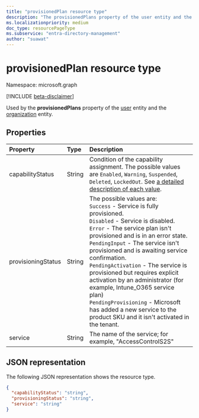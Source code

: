 ```yaml
---
title: "provisionedPlan resource type"
description: "The provisionedPlans property of the user entity and the organization entity is a collection of provisionedPlan objects."
ms.localizationpriority: medium
doc_type: resourcePageType
ms.subservice: "entra-directory-management"
author: "suawat"
---
```


# provisionedPlan resource type

Namespace: microsoft.graph

[!INCLUDE [beta-disclaimer](../../includes/beta-disclaimer.md)]

Used by the **provisionedPlans** property of the [user](user.md) entity and the [organization](organization.md) entity.


## Properties
| Property       | Type    |Description|
|:---------------|:--------|:----------|
|capabilityStatus|String|Condition of the capability assignment. The possible values are `Enabled`, `Warning`, `Suspended`, `Deleted`, `LockedOut`. See [a detailed description of each value](../resources/assignedplan.md#capabilitystatus-values).|
|provisioningStatus|String|The possible values are:<br/>`Success` - Service is fully provisioned.<br/>`Disabled` - Service is disabled.<br/>`Error` - The service plan isn't provisioned and is in an error state.<br/>`PendingInput` - The service isn't provisioned and is awaiting service confirmation.<br/>`PendingActivation` - The service is provisioned but requires explicit activation by an administrator (for example, Intune_O365 service plan)<br/>`PendingProvisioning` - Microsoft has added a new service to the product SKU and it isn't activated in the tenant.|
|service|String|The name of the service; for example, "AccessControlS2S"|

## JSON representation

The following JSON representation shows the resource type.

<!-- {
  "blockType": "resource",
  "optionalProperties": [

  ],
  "@odata.type": "microsoft.graph.provisionedPlan"
}-->

```json
{
  "capabilityStatus": "string",
  "provisioningStatus": "string",
  "service": "string"
}

```

<!-- uuid: 8fcb5dbc-d5aa-4681-8e31-b001d5168d79
2015-10-25 14:57:30 UTC -->
<!--
{
  "type": "#page.annotation",
  "description": "provisionedPlan resource",
  "keywords": "",
  "section": "documentation",
  "tocPath": "",
  "suppressions": []
}
-->


